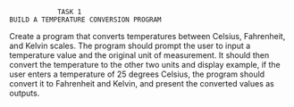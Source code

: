                 TASK 1
    BUILD A TEMPERATURE CONVERSION PROGRAM 
Create a program that converts temperatures between Celsius, Fahrenheit, and Kelvin scales. The program should prompt the user to input a temperature value and the original unit of measurement. It should then convert the temperature to the other two units and display example, if the user enters a temperature of 25 degrees Celsius, the program should convert it to Fahrenheit and Kelvin, and present the converted values as outputs.
